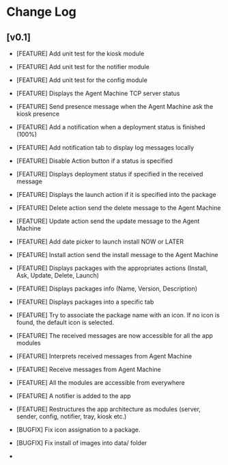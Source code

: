 # Change Log

## [v0.1]
- [FEATURE] Add unit test for the kiosk module
- [FEATURE] Add unit test for the notifier module
- [FEATURE] Add unit test for the config module
- [FEATURE] Displays the Agent Machine TCP server status
- [FEATURE] Send presence message when the Agent Machine ask the kiosk presence
- [FEATURE] Add a notification when a deployment status is finished (100%)
- [FEATURE] Add notification tab to display log messages locally
- [FEATURE] Disable Action button if a status is specified
- [FEATURE] Displays deployment status if specified in the received message
- [FEATURE] Displays the launch action if it is specified into the package
- [FEATURE] Delete action send the delete message to the Agent Machine
- [FEATURE] Update action send the update message to the Agent Machine
- [FEATURE] Add date picker to launch install NOW or LATER
- [FEATURE] Install action send the install message to the Agent Machine
- [FEATURE] Displays packages with the appropriates actions (Install, Ask, Update, Delete, Launch)
- [FEATURE] Displays packages info (Name, Version, Description)
- [FEATURE] Displays packages into a specific tab
- [FEATURE] Try to associate the package name with an icon. If no icon is found, the default icon is selected.
- [FEATURE] The received messages are now accessible for all the app modules
- [FEATURE] Interprets received messages from Agent Machine
- [FEATURE] Receive messages from Agent Machine
- [FEATURE] All the modules are accessible from everywhere
- [FEATURE] A notifier is added to the app
- [FEATURE] Restructures the app architecture as modules (server, sender, config, notifier, tray, kiosk etc.)

- [BUGFIX]  Fix icon assignation to a package.
- [BUGFIX]  Fix install of images into data/ folder

-

